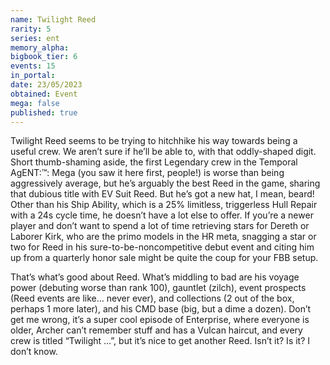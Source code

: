 ```yaml
---
name: Twilight Reed
rarity: 5
series: ent
memory_alpha:
bigbook_tier: 6
events: 15
in_portal:
date: 23/05/2023
obtained: Event
mega: false
published: true
---
```


Twilight Reed seems to be trying to hitchhike his way towards being a useful crew. We aren’t sure if he’ll be able to, with that oddly-shaped digit. Short thumb-shaming aside, the first Legendary crew in the Temporal AgENT:™: Mega (you saw it here first, people!) is worse than being aggressively average, but he’s arguably the best Reed in the game, sharing that dubious title with EV Suit Reed. But he’s got a new hat, I mean, beard! Other than his Ship Ability, which is a 25% limitless, triggerless Hull Repair with a 24s cycle time, he doesn’t have a lot else to offer. If you’re a newer player and don’t want to spend a lot of time retrieving stars for Dereth or Laborer Kirk, who are the primo models in the HR meta, snagging a star or two for Reed in his sure-to-be-noncompetitive debut event and citing him up from a quarterly honor sale might be quite the coup for your FBB setup.

That’s what’s good about Reed. What’s middling to bad are his voyage power (debuting worse than rank 100), gauntlet (zilch), event prospects (Reed events are like… never ever), and collections (2 out of the box, perhaps 1 more later), and his CMD base (big, but a dime a dozen). Don’t get me wrong, it’s a super cool episode of Enterprise, where everyone is older, Archer can’t remember stuff and has a Vulcan haircut, and every crew is titled “Twilight …”, but it’s nice to get another Reed. Isn’t it? Is it? I don’t know.
